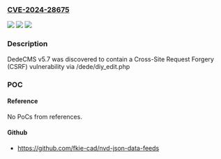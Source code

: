 ### [CVE-2024-28675](https://cve.mitre.org/cgi-bin/cvename.cgi?name=CVE-2024-28675)
![](https://img.shields.io/static/v1?label=Product&message=n%2Fa&color=blue)
![](https://img.shields.io/static/v1?label=Version&message=n%2Fa&color=blue)
![](https://img.shields.io/static/v1?label=Vulnerability&message=n%2Fa&color=brighgreen)

### Description

DedeCMS v5.7 was discovered to contain a Cross-Site Request Forgery (CSRF) vulnerability via /dede/diy_edit.php

### POC

#### Reference
No PoCs from references.

#### Github
- https://github.com/fkie-cad/nvd-json-data-feeds

